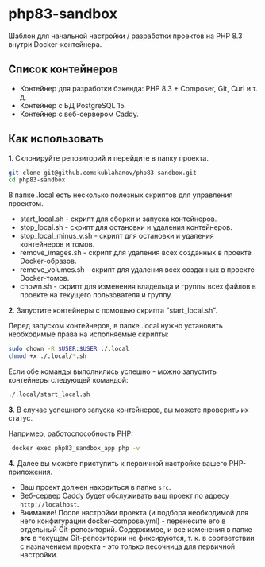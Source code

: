# php83-sandbox

Шаблон для начальной настройки / разработки проектов на PHP 8.3 внутри Docker-контейнера.

## Список контейнеров

- Контейнер для разработки бэкенда: PHP 8.3 + Composer, Git, Curl и т. д.
- Контейнер с БД PostgreSQL 15.
- Контейнер с веб-сервером Caddy.

## Как использовать

**1**. Склонируйте репозиторий и перейдите в папку проекта.

```bash
git clone git@github.com:kublahanov/php83-sandbox.git
cd php83-sandbox
```

В папке .local есть несколько полезных скриптов для управления проектом.
- start_local.sh - скрипт для сборки и запуска контейнеров.
- stop_local.sh - скрипт для остановки и удаления контейнеров.
- stop_local_minus_v.sh - скрипт для остановки и удаления контейнеров и томов.
- remove_images.sh - скрипт для удаления всех созданных в проекте Docker-образов.
- remove_volumes.sh - скрипт для удаления всех созданных в проекте Docker-томов.
- chown.sh - скрипт для изменения владельца и группы всех файлов в проекте на текущего пользователя и группу.

**2**. Запустите контейнеры c помощью скрипта "start_local.sh".

Перед запуском контейнеров, в папке .local нужно установить необходимые права на исполняемые скрипты:

```bash
sudo chown -R $USER:$USER ./.local
chmod +x ./.local/*.sh
```

Если обе команды выполнились успешно - можно запустить контейнеры следующей командой:

```bash
./.local/start_local.sh
```

**3**. В случае успешного запуска контейнеров, вы можете проверить их статус.

Например, работоспособность PHP:

```bash
 docker exec php83_sandbox_app php -v 
```

**4**. Далее вы можете приступить к первичной настройке вашего PHP-приложения.

- Ваш проект должен находиться в папке `src`.
- Веб-сервер Caddy будет обслуживать ваш проект по адресу `http://localhost`.
- Внимание! После настройки проекта (и подбора необходимой для него конфигурации docker-compose.yml) - перенесите его в отдельный Git-репозиторий. Содержимое, и все изменения в папке **src** в текущем Git-репозитории не фиксируются, т. к. в соответствии с назначением проекта - это только песочница для первичной настройки.
